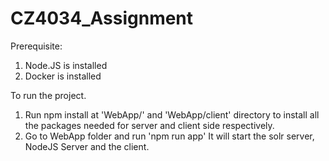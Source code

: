 # CZ4034_Assignment

Prerequisite: 
1. Node.JS is installed
2. Docker is installed

To run the project. 
1. Run npm install at 'WebApp/' and 'WebApp/client' directory to install all the packages needed for server and client side respectively.
2. Go to WebApp folder and run 'npm run app' It will start the solr server, NodeJS Server and the client. 
